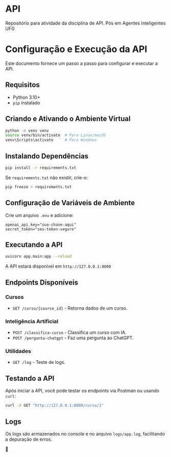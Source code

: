 # API
Repositório para atividade da disciplina de API. Pós em Agentes Inteligentes UFG

# **Configuração e Execução da API**

Este documento fornece um passo a passo para configurar e executar a API.

## **Requisitos**
- Python 3.10+
- `pip` instalado

## **Criando e Ativando o Ambiente Virtual**

```bash
python -m venv venv
source venv/bin/activate  # Para Linux/macOS
venv\Scripts\activate     # Para Windows
```

## **Instalando Dependências**

```bash
pip install -r requirements.txt
```

Se `requirements.txt` não existir, crie-o:

```bash
pip freeze > requirements.txt
```

## **Configuração de Variáveis de Ambiente**

Crie um arquivo `.env` e adicione:

```env
openai_api_key="sua-chave-aqui"
secret_token="seu-token-seguro"
```

## **Executando a API**

```bash
uvicorn app.main:app --reload
```

A API estará disponível em `http://127.0.0.1:8000`

## **Endpoints Disponíveis**

### **Cursos**
- `GET /curso/{course_id}` - Retorna dados de um curso.
  
### **Inteligência Artificial**
- `POST /classifica-curso` - Classifica um curso com IA.
- `POST /pergunta-chatgpt` - Faz uma pergunta ao ChatGPT.

### **Utilidades**
- `GET /log` - Teste de logs.

## **Testando a API**

Após iniciar a API, você pode testar os endpoints via Postman ou usando `curl`:

```bash
curl -X GET "http://127.0.0.1:8000/curso/1"
```

## **Logs**
Os logs são armazenados no console e no arquivo `logs/app.log`, facilitando a depuração de erros.

🚀
